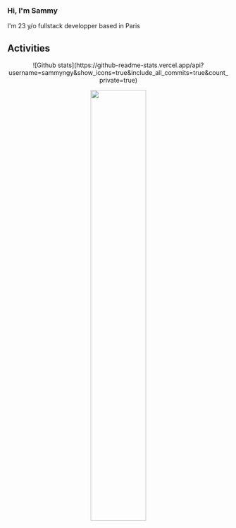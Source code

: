 ### Hi, I'm Sammy

I'm 23 y/o fullstack developper based in Paris

## Activities
<p align="center">
  ![Github stats](https://github-readme-stats.vercel.app/api?username=sammyngy&show_icons=true&include_all_commits=true&count_private=true) 
</p>
<p align="center">
  <img width="50%" src="https://spotify-track-phi.vercel.app/api/now-playing.svg"/>
</p>
